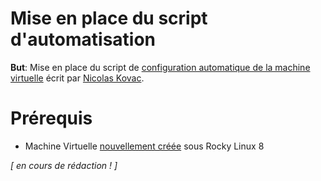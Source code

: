 # Mise en place du script d'automatisation

**But**: Mise en place du script de [configuration automatique de la machine virtuelle](https://gitlab.com/kikinovak/rocky-8-server) écrit par [Nicolas Kovac](https://gitlab.com/kikinovak).

# Prérequis

- Machine Virtuelle [nouvellement créée](https://github.com/RathGate/Linux-B2-Novak/blob/075c7aa3317fe07a2f21d6ff0dde8864cd80768a/Cours/1.%20VM%20Rocky%20Linux%208.md) sous Rocky Linux 8

_[ en cours de rédaction ! ]_
